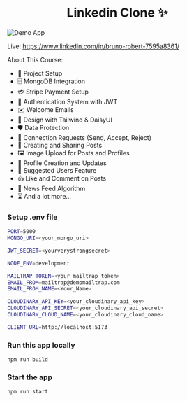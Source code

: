<h1 align="center">Linkedin Clone ✨</h1>

![Demo App](/frontend/public/screenshot-for-readme.png)

Live: https://www.linkedin.com/in/bruno-robert-7595a8361/

About This Course:

- 🚀 Project Setup
- 🗄️ MongoDB Integration
- 💳 Stripe Payment Setup
- 🔐 Authentication System with JWT
- ✉️ Welcome Emails
- 🎨 Design with Tailwind & DaisyUI
- 🛡️ Data Protection
- 🤝 Connection Requests (Send, Accept, Reject)
- 📝 Creating and Sharing Posts
- 🖼️ Image Upload for Posts and Profiles
- 👤 Profile Creation and Updates
- 👥 Suggested Users Feature
- 👍 Like and Comment on Posts
- 📰 News Feed Algorithm
- ⌛ And a lot more...

### Setup .env file

```bash
PORT=5000
MONGO_URI=<your_mongo_uri>

JWT_SECRET=<yourverystrongsecret>

NODE_ENV=development

MAILTRAP_TOKEN=<your_mailtrap_token>
EMAIL_FROM=mailtrap@demomailtrap.com
EMAIL_FROM_NAME=<Your_Name>

CLOUDINARY_API_KEY=<your_cloudinary_api_key>
CLOUDINARY_API_SECRET=<your_cloudinary_api_secret>
CLOUDINARY_CLOUD_NAME=<your_cloudinary_cloud_name>

CLIENT_URL=http://localhost:5173
```

### Run this app locally

```shell
npm run build
```

### Start the app

```shell
npm run start
```
